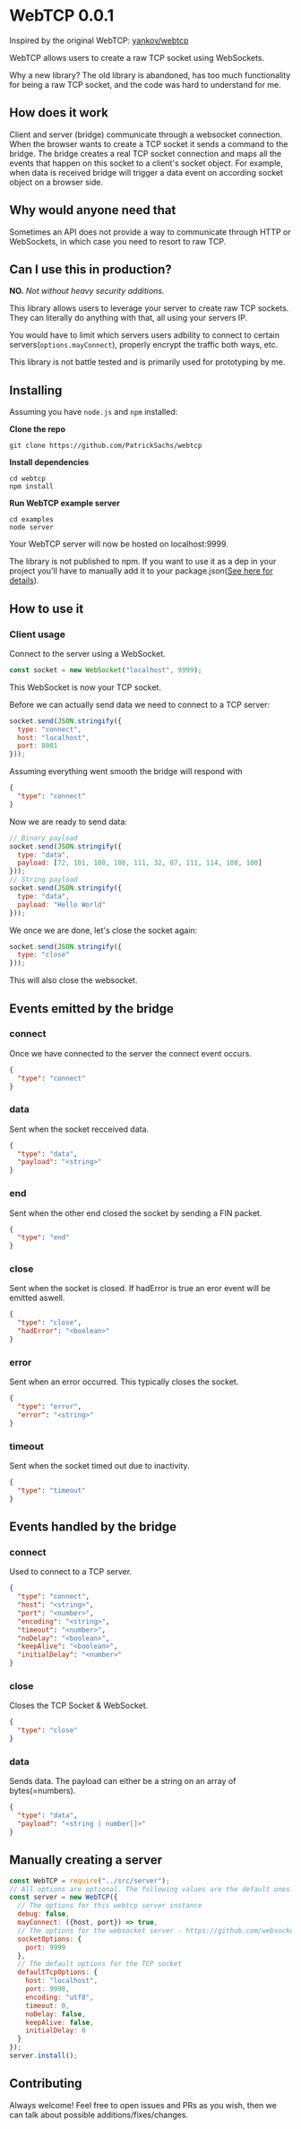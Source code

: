 # WebTCP 0.0.1 #

Inspired by the original WebTCP: [yankov/webtcp](https://github.com/yankov/webtcp)

WebTCP allows users to create a raw TCP socket using WebSockets.

Why a new library? The old library is abandoned, has too much functionality for being a raw TCP socket, and the code was hard to understand for me.

## How does it work ##

Client and server (bridge) communicate through a websocket connection. When the browser wants to create a TCP socket it sends a command to the bridge. The bridge creates a real TCP socket connection and maps all the events that happen on this socket to a client's socket object. For example, when data is received bridge will trigger a data event on according socket object on a browser side.

## Why would anyone need that ##

Sometimes an API does not provide a way to communicate through HTTP or WebSockets, in which case you need to resort to raw TCP.

## Can I use this in production? ##

**NO.** *Not without heavy security additions.*

This library allows users to leverage your server to create raw TCP sockets. They can literally do anything with that, all using your servers IP. 

You would have to limit which servers users adbility to connect to certain servers(`options.mayConnect`), properly encrypt the traffic both ways, etc.

This library is not battle tested and is primarily used for prototyping by me.

## Installing ##

Assuming you have `node.js` and `npm` installed:

**Clone the repo**  
```
git clone https://github.com/PatrickSachs/webtcp
```

**Install dependencies**  
```
cd webtcp
npm install
```

**Run WebTCP example server**  
```
cd examples
node server
```

Your WebTCP server will now be hosted on localhost:9999.

The library is not published to npm. If you want to use it as a dep in your project you'll have to manually add it to your package.json([See here for details](https://stackoverflow.com/questions/23210437/npm-install-private-github-repositories-by-dependency-in-package-json)).

## How to use it ##

### Client usage ###

Connect to the server using a WebSocket. 

```js
const socket = new WebSocket("localhost", 9999);
```

This WebSocket is now your TCP socket.

Before we can actually send data we need to connect to a TCP server:

```js
socket.send(JSON.stringify({
  type: "connect",
  host: "localhost",
  port: 8001
}));  
```

Assuming everything went smooth the bridge will respond with
```json
{
  "type": "connect"
}
```
Now we are ready to send data:

```js
// Binary payload
socket.send(JSON.stringify({
  type: "data",
  payload: [72, 101, 108, 108, 111, 32, 87, 111, 114, 108, 100]
}));  
// String payload
socket.send(JSON.stringify({
  type: "data",
  payload: "Hello World"
}));  
```

We once we are done, let's close the socket again:
```js
socket.send(JSON.stringify({
  type: "close"
})); 
```

This will also close the websocket.

## Events emitted by the bridge ##

### connect ###

Once we have connected to the server the connect event occurs.

```json
{
  "type": "connect"
}
```

### data ###

Sent when the socket recceived data.

```json
{
  "type": "data",
  "payload": "<string>"
}
```
### end ###

Sent when the other end closed the socket by sending a FIN packet.

```json
{
  "type": "end"
}
```

### close ###

Sent when the socket is closed. If hadError is true an eror event will be emitted aswell.

```json
{
  "type": "close",
  "hadError": "<boolean>"
}
```

### error ###

Sent when an error occurred. This typically closes the socket.

```json
{
  "type": "error",
  "error": "<string>"
}
```

### timeout ###

Sent when the socket timed out due to inactivity.

```json
{
  "type": "timeout"
}
```

## Events handled by the bridge ##

### connect ###

Used to connect to a TCP server.

```json
{
  "type": "connect",
  "host": "<string>",
  "port": "<number>",
  "encoding": "<string>",
  "timeout": "<number>",
  "noDelay": "<boolean>",
  "keepAlive": "<boolean>",
  "initialDelay": "<number>"
}
```

### close ###

Closes the TCP Socket & WebSocket.

```json
{
  "type": "close"
}
```

### data ###

Sends data. The payload can either be a string on an array of bytes(=numbers).

```json
{
  "type": "data",
  "payload": "<string | number[]>"
}
```

## Manually creating a server ##

```js
const WebTCP = require("../src/server");
// All options are optional. The following values are the default ones.
const server = new WebTCP({
  // The options for this webtcp server instance
  debug: false,
  mayConnect: ({host, port}) => true,
  // The options for the websocket server - https://github.com/websockets/ws/blob/master/doc/ws.md#new-websocketserveroptions-callback
  socketOptions: {
    port: 9999
  },
  // The default options for the TCP socket
  defaultTcpOptions: {
    host: "localhost",
    port: 9998,
    encoding: "utf8",
    timeout: 0,
    noDelay: false,
    keepAlive: false,
    initialDelay: 0
  }
});
server.install();
```

## Contributing ##

Always welcome! Feel free to open issues and PRs as you wish, then we can talk about possible additions/fixes/changes.